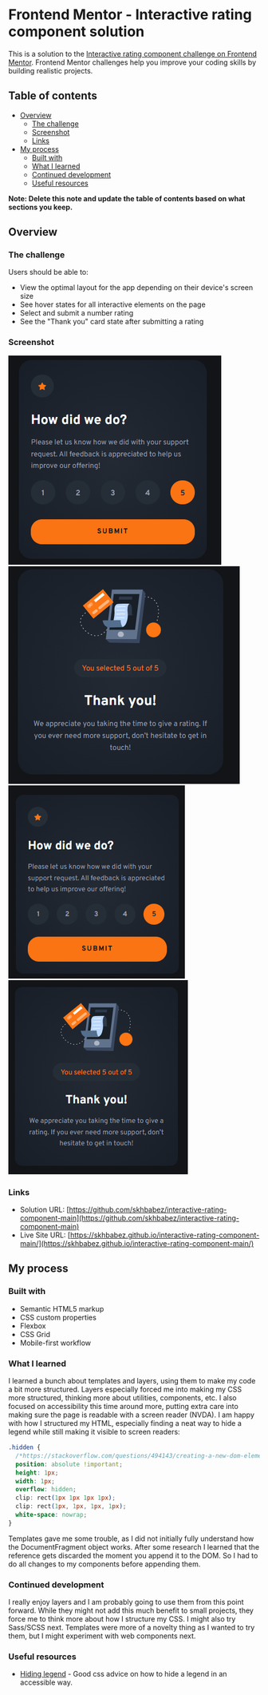 # Frontend Mentor - Interactive rating component solution

This is a solution to the [Interactive rating component challenge on Frontend Mentor](https://www.frontendmentor.io/challenges/interactive-rating-component-koxpeBUmI). Frontend Mentor challenges help you improve your coding skills by building realistic projects.

## Table of contents

- [Overview](#overview)
  - [The challenge](#the-challenge)
  - [Screenshot](#screenshot)
  - [Links](#links)
- [My process](#my-process)
  - [Built with](#built-with)
  - [What I learned](#what-i-learned)
  - [Continued development](#continued-development)
  - [Useful resources](#useful-resources)

**Note: Delete this note and update the table of contents based on what sections you keep.**

## Overview

### The challenge

Users should be able to:

- View the optimal layout for the app depending on their device's screen size
- See hover states for all interactive elements on the page
- Select and submit a number rating
- See the "Thank you" card state after submitting a rating

### Screenshot

![](./screenshots/desktop.png)
![](./screenshots/desktop-r.png)
![](./screenshots/mobile.png)
![](./screenshots/mobile-r.png)

### Links

- Solution URL: [https://github.com/skhbabez/interactive-rating-component-main](https://github.com/skhbabez/interactive-rating-component-main)
- Live Site URL: [https://skhbabez.github.io/interactive-rating-component-main/](https://skhbabez.github.io/interactive-rating-component-main/)

## My process

### Built with

- Semantic HTML5 markup
- CSS custom properties
- Flexbox
- CSS Grid
- Mobile-first workflow

### What I learned

I learned a bunch about templates and layers, using them to make my code a bit more structured. Layers especially forced me into making my CSS more structured, thinking more about utilities, components, etc. I also focused on accessibility this time around more, putting extra care into making sure the page is readable with a screen reader (NVDA). I am happy with how I structured my HTML, especially finding a neat way to hide a legend while still making it visible to screen readers:

```css
.hidden {
  /*https://stackoverflow.com/questions/494143/creating-a-new-dom-element-from-an-html-string-using-built-in-dom-methods-or-pro/35385518#35385518*/
  position: absolute !important;
  height: 1px;
  width: 1px;
  overflow: hidden;
  clip: rect(1px 1px 1px 1px);
  clip: rect(1px, 1px, 1px, 1px);
  white-space: nowrap;
}
```

Templates gave me some trouble, as I did not initially fully understand how the DocumentFragment object works. After some research I learned that the reference gets discarded the moment you append it to the DOM. So I had to do all changes to my components before appending them.

### Continued development

I really enjoy layers and I am probably going to use them from this point forward. While they might not add this much benefit to small projects, they force me to think more about how I structure my CSS. I might also try Sass/SCSS next. Templates were more of a novelty thing as I wanted to try them, but I might experiment with web components next.

### Useful resources

- [Hiding legend](https://stackoverflow.com/questions/59120385/should-we-style-a-fieldset-tag-as-hidden-for-accessibility-concerns) - Good css advice on how to hide a legend in an accessible way.
